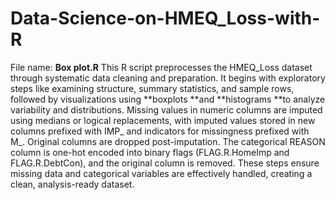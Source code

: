 # Data-Science-on-HMEQ_Loss-with-R

File name: **Box plot.R**
This R script preprocesses the HMEQ_Loss dataset through systematic data cleaning and preparation. It begins with exploratory steps like examining structure, summary statistics, and sample rows, followed by visualizations using **boxplots **and **histograms **to analyze variability and distributions. Missing values in numeric columns are imputed using medians or logical replacements, with imputed values stored in new columns prefixed with IMP_ and indicators for missingness prefixed with M_. Original columns are dropped post-imputation. The categorical REASON column is one-hot encoded into binary flags (FLAG.R.HomeImp and FLAG.R.DebtCon), and the original column is removed. These steps ensure missing data and categorical variables are effectively handled, creating a clean, analysis-ready dataset.
